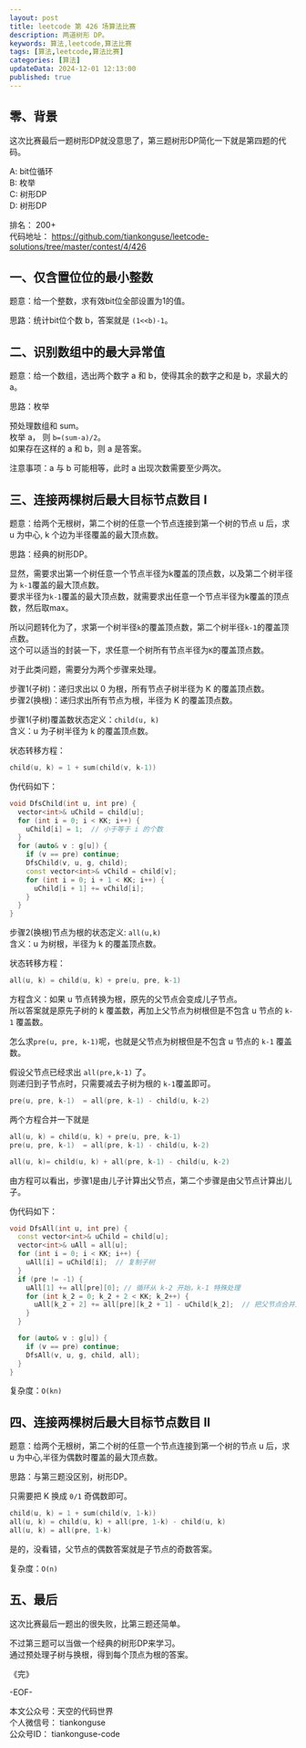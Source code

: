 ```yaml
---
layout: post  
title: leetcode 第 426 场算法比赛  
description: 两道树形 DP。  
keywords: 算法,leetcode,算法比赛  
tags: [算法,leetcode,算法比赛]  
categories: [算法]  
updateData: 2024-12-01 12:13:00  
published: true  
---
```



## 零、背景  


这次比赛最后一题树形DP就没意思了，第三题树形DP简化一下就是第四题的代码。  


A: bit位循环  
B: 枚举  
C: 树形DP  
D: 树形DP  


排名： 200+  
代码地址： https://github.com/tiankonguse/leetcode-solutions/tree/master/contest/4/426  


## 一、仅含置位位的最小整数  


题意：给一个整数，求有效bit位全部设置为1的值。  


思路：统计bit位个数 b，答案就是 `(1<<b)-1`。  


## 二、识别数组中的最大异常值  

题意：给一个数组，选出两个数字 a 和 b，使得其余的数字之和是 b，求最大的 a。  


思路：枚举  


预处理数组和 sum。  
枚举 a， 则 `b=(sum-a)/2`。  
如果存在这样的 a 和 b，则 a 是答案。  


注意事项：a 与 b 可能相等，此时 a 出现次数需要至少两次。  


## 三、连接两棵树后最大目标节点数目 I  


题意：给两个无根树，第二个树的任意一个节点连接到第一个树的节点 u 后，求 u 为中心, k 个边为半径覆盖的最大顶点数。  


思路：经典的树形DP。  


显然，需要求出第一个树任意一个节点半径为k覆盖的顶点数，以及第二个树半径为 `k-1`覆盖的最大顶点数。  
要求半径为`k-1`覆盖的最大顶点数，就需要求出任意一个节点半径为k覆盖的顶点数，然后取max。  


所以问题转化为了，求第一个树半径`k`的覆盖顶点数，第二个树半径`k-1`的覆盖顶点数。  
这个可以适当的封装一下，求任意一个树所有节点半径为`K`的覆盖顶点数。  


对于此类问题，需要分为两个步骤来处理。  


步骤1(子树)：递归求出以 0 为根，所有节点子树半径为 K 的覆盖顶点数。  
步骤2(换根)：递归求出所有节点为根，半径为 K 的覆盖顶点数。  


步骤1(子树)覆盖数状态定义：`child(u, k)`  
含义：u 为子树半径为 k 的覆盖顶点数。  


状态转移方程：  


```cpp
child(u, k) = 1 + sum(child(v, k-1))
```

伪代码如下：  


```cpp
void DfsChild(int u, int pre) {
  vector<int>& uChild = child[u];
  for (int i = 0; i < KK; i++) {
    uChild[i] = 1;  // 小于等于 i 的个数
  }
  for (auto& v : g[u]) {
    if (v == pre) continue;
    DfsChild(v, u, g, child);
    const vector<int>& vChild = child[v];
    for (int i = 0; i + 1 < KK; i++) {
      uChild[i + 1] += vChild[i];
    }
  }
}
```


步骤2(换根)节点为根的状态定义: `all(u,k)`  
含义：u 为树根，半径为 k 的覆盖顶点数。  


状态转移方程：  


```cpp
all(u, k) = child(u, k) + pre(u, pre, k-1)  
```


方程含义：如果 u 节点转换为根，原先的父节点会变成儿子节点。  
所以答案就是原先子树的 k 覆盖数，再加上父节点为树根但是不包含 u 节点的 `k-1` 覆盖数。  


怎么求`pre(u, pre, k-1)`呢，也就是父节点为树根但是不包含 u 节点的 `k-1` 覆盖数。  


假设父节点已经求出 `all(pre,k-1)` 了。  
则递归到子节点时，只需要减去子树为根的 `k-1`覆盖即可。  


```cpp
pre(u, pre, k-1)  = all(pre, k-1) - child(u, k-2)
```

两个方程合并一下就是  


```cpp
all(u, k) = child(u, k) + pre(u, pre, k-1)  
pre(u, pre, k-1)  = all(pre, k-1) - child(u, k-2)

all(u, k)= child(u, k) + all(pre, k-1) - child(u, k-2)
```

由方程可以看出，步骤1是由儿子计算出父节点，第二个步骤是由父节点计算出儿子。  


伪代码如下：  


```cpp
void DfsAll(int u, int pre) {
  const vector<int>& uChild = child[u];
  vector<int>& uAll = all[u];
  for (int i = 0; i < KK; i++) {
    uAll[i] = uChild[i];  // 复制子树
  }
  if (pre != -1) {  
    uAll[1] += all[pre][0]; // 循环从 k-2 开始，k-1 特殊处理
    for (int k_2 = 0; k_2 + 2 < KK; k_2++) {
      uAll[k_2 + 2] += all[pre][k_2 + 1] - uChild[k_2];  // 把父节点合并上来
    }
  }

  for (auto& v : g[u]) {
    if (v == pre) continue;
    DfsAll(v, u, g, child, all);
  }
}
```


复杂度：`O(kn)`  


## 四、连接两棵树后最大目标节点数目 II  


题意：给两个无根树，第二个树的任意一个节点连接到第一个树的节点 u 后，求 u 为中心,半径为偶数时覆盖的最大顶点数。  


思路：与第三题没区别，树形DP。  


只需要把 K 换成 `0/1` 奇偶数即可。  


```cpp
child(u, k) = 1 + sum(child(v, 1-k))
all(u, k) = child(u, k) + all(pre, 1-k) - child(u, k) 
all(u, k) = all(pre, 1-k)
```

是的，没看错，父节点的偶数答案就是子节点的奇数答案。  



复杂度：`O(n)`  


## 五、最后  


这次比赛最后一题出的很失败，比第三题还简单。  


不过第三题可以当做一个经典的树形DP来学习。  
通过预处理子树与换根，得到每个顶点为根的答案。  



《完》  


-EOF-  

本文公众号：天空的代码世界  
个人微信号： tiankonguse  
公众号ID： tiankonguse-code  
  
